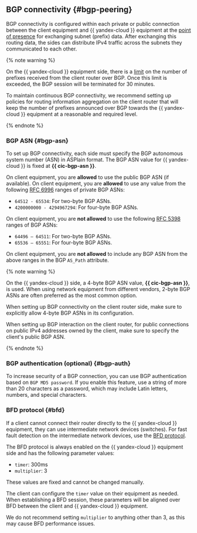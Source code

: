 ## BGP connectivity {#bgp-peering}

BGP connectivity is configured within each private or public connection between the client equipment and {{ yandex-cloud }} equipment at the [point of presence](../../interconnect/concepts/pops.md) for exchanging subnet (prefix) data. After exchanging this routing data, the sides can distribute IPv4 traffic across the subnets they communicated to each other.

{% note warning %}

On the {{ yandex-cloud }} equipment side, there is a [limit](../../interconnect/concepts/limits.md#interconnect-limits) on the number of prefixes received from the client router over BGP.
Once this limit is exceeded, the BGP session will be terminated for 30 minutes.

To maintain continuous BGP connectivity, we recommend setting up policies for routing information aggregation on the client router that will keep the number of prefixes announced over BGP towards the {{ yandex-cloud }} equipment at a reasonable and required level.

{% endnote %}

### BGP ASN {#bgp-asn}

To set up BGP connectivity, each side must specify the BGP autonomous system number (ASN) in ASPlain format. The BGP ASN value for {{ yandex-cloud }} is fixed at **{{ cic-bgp-asn }}**.

On client equipment, you are **allowed** to use the public BGP ASN (if available). On client equipment, you are **allowed** to use any value from the following [RFC 6996](https://datatracker.ietf.org/doc/rfc6996) ranges of private BGP ASNs:
* `64512 - 65534`: For two-byte BGP ASNs.
* `4200000000 - 4294967294`: For four-byte BGP ASNs.

On client equipment, you are **not allowed** to use the following [RFC 5398](https://datatracker.ietf.org/doc/rfc5398) ranges of BGP ASNs:
* `64496 – 64511`: For two-byte BGP ASNs.
* `65536 – 65551`: For four-byte BGP ASNs.

On client equipment, you are **not allowed** to include any BGP ASN from the above ranges in the BGP `AS_Path` attribute.

{% note warning %}

On the {{ yandex-cloud }} side, a 4-byte BGP ASN value, **{{ cic-bgp-asn }}**, is used. When using network equipment from different vendors, 2-byte BGP ASNs are often preferred as the most common option.

When setting up BGP connectivity on the client router side, make sure to explicitly allow 4-byte BGP ASNs in its configuration.

When setting up BGP interaction on the client router, for public connections on public IPv4 addresses owned by the client, make sure to specify the client's public BGP ASN.

{% endnote %}



### BGP authentication (optional) {#bgp-auth}

To increase security of a BGP connection, you can use BGP authentication based on `BGP MD5 password`. If you enable this feature, use a string of more than 20 characters as a password, which may include Latin letters, numbers, and special characters.

### BFD protocol {#bfd}

If a client cannot connect their router directly to the {{ yandex-cloud }} equipment, they can use intermediate network devices (switches). For fast fault detection on the intermediate network devices, use the [BFD protocol](https://en.wikipedia.org/wiki/Bidirectional_Forwarding_Detection).

The BFD protocol is always enabled on the {{ yandex-cloud }} equipment side and has the following parameter values:
* `timer`: 300ms
* `multiplier`: 3

These values are fixed and cannot be changed manually.

The client can configure the `timer` value on their equipment as needed. When establishing a BFD session, these parameters will be aligned over BFD between the client and {{ yandex-cloud }} equipment.

We do not recommend setting `multiplier` to anything other than 3, as this may cause BFD performance issues.
